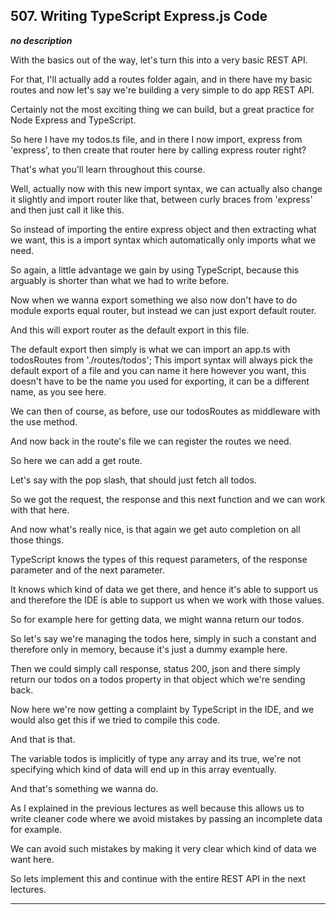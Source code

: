 ## 507. Writing TypeScript Express.js Code

<strong><em>no description</em></strong>

<v Instructor>With the basics out of the way,</v> let's turn this into a very
basic REST API. 

For that, I'll actually add a routes folder again, and in there have my basic
routes and now let's say we're building a very simple to do app REST API. 

Certainly not the most exciting thing we can build, but a great practice for
Node Express and TypeScript. 

So here I have my todos.ts file, and in there I now import, express from
'express', to then create that router here by calling express router right? 

That's what you'll learn throughout this course. 

Well, actually now with this new import syntax, we can actually also change it
slightly and import router like that, between curly braces from 'express' and
then just call it like this. 

So instead of importing the entire express object and then extracting what we
want, this is a import syntax which automatically only imports what we need. 

So again, a little advantage we gain by using TypeScript, because this arguably
is shorter than what we had to write before. 

Now when we wanna export something we also now don't have to do module exports
equal router, but instead we can just export default router. 

And this will export router as the default export in this file. 

The default export then simply is what we can import an app.ts with todosRoutes
from './routes/todos'; This import syntax will always pick the default export of
a file and you can name it here however you want, this doesn't have to be the
name you used for exporting, it can be a different name, as you see here. 

We can then of course, as before, use our todosRoutes as middleware with the use
method. 

And now back in the route's file we can register the routes we need. 

So here we can add a get route. 

Let's say with the pop slash, that should just fetch all todos. 

So we got the request, the response and this next function and we can work with
that here. 

And now what's really nice, is that again we get auto completion on all those
things. 

TypeScript knows the types of this request parameters, of the response parameter
and of the next parameter. 

It knows which kind of data we get there, and hence it's able to support us and
therefore the IDE is able to support us when we work with those values. 

So for example here for getting data, we might wanna return our todos. 

So let's say we're managing the todos here, simply in such a constant and
therefore only in memory, because it's just a dummy example here. 

Then we could simply call response, status 200, json and there simply return our
todos on a todos property in that object which we're sending back. 

Now here we're now getting a complaint by TypeScript in the IDE, and we would
also get this if we tried to compile this code. 

And that is that. 

The variable todos is implicitly of type any array and its true, we're not
specifying which kind of data will end up in this array eventually. 

And that's something we wanna do. 

As I explained in the previous lectures as well because this allows us to write
cleaner code where we avoid mistakes by passing an incomplete data for example. 

We can avoid such mistakes by making it very clear which kind of data we want
here. 

So lets implement this and continue with the entire REST API in the next
lectures. 

---